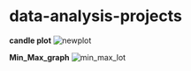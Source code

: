 # data-analysis-projects
**candle plot**
![newplot](https://user-images.githubusercontent.com/65341290/122551329-73956b80-d052-11eb-8d7b-976c41b91546.png)

**Min_Max_graph**
![min_max_lot](https://user-images.githubusercontent.com/65341290/122551738-059d7400-d053-11eb-9041-97a27267d14b.png)

